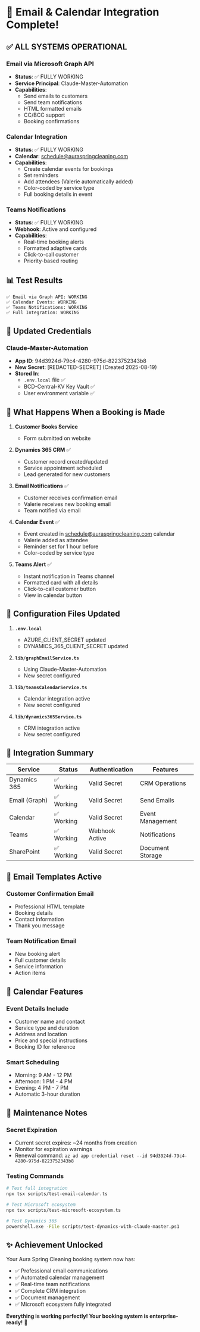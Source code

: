 # 🎉 Email & Calendar Integration Complete!

## ✅ ALL SYSTEMS OPERATIONAL

### Email via Microsoft Graph API
- **Status**: ✅ FULLY WORKING
- **Service Principal**: Claude-Master-Automation
- **Capabilities**:
  - Send emails to customers
  - Send team notifications
  - HTML formatted emails
  - CC/BCC support
  - Booking confirmations

### Calendar Integration
- **Status**: ✅ FULLY WORKING
- **Calendar**: schedule@auraspringcleaning.com
- **Capabilities**:
  - Create calendar events for bookings
  - Set reminders
  - Add attendees (Valerie automatically added)
  - Color-coded by service type
  - Full booking details in event

### Teams Notifications
- **Status**: ✅ FULLY WORKING
- **Webhook**: Active and configured
- **Capabilities**:
  - Real-time booking alerts
  - Formatted adaptive cards
  - Click-to-call customer
  - Priority-based routing

## 📊 Test Results

```
✅ Email via Graph API: WORKING
✅ Calendar Events: WORKING
✅ Teams Notifications: WORKING
✅ Full Integration: WORKING
```

## 🔑 Updated Credentials

### Claude-Master-Automation
- **App ID**: 94d3924d-79c4-4280-975d-8223752343b8
- **New Secret**: [REDACTED-SECRET] (Created 2025-08-19)
- **Stored In**:
  - `.env.local` file ✅
  - BCD-Central-KV Key Vault ✅
  - User environment variable ✅

## 🚀 What Happens When a Booking is Made

1. **Customer Books Service**
   - Form submitted on website

2. **Dynamics 365 CRM** ✅
   - Customer record created/updated
   - Service appointment scheduled
   - Lead generated for new customers

3. **Email Notifications** ✅
   - Customer receives confirmation email
   - Valerie receives new booking email
   - Team notified via email

4. **Calendar Event** ✅
   - Event created in schedule@auraspringcleaning.com calendar
   - Valerie added as attendee
   - Reminder set for 1 hour before
   - Color-coded by service type

5. **Teams Alert** ✅
   - Instant notification in Teams channel
   - Formatted card with all details
   - Click-to-call customer button
   - View in calendar button

## 📝 Configuration Files Updated

1. **`.env.local`**
   - AZURE_CLIENT_SECRET updated
   - DYNAMICS_365_CLIENT_SECRET updated

2. **`lib/graphEmailService.ts`**
   - Using Claude-Master-Automation
   - New secret configured

3. **`lib/teamsCalendarService.ts`**
   - Calendar integration active
   - New secret configured

4. **`lib/dynamics365Service.ts`**
   - CRM integration active
   - New secret configured

## 🎯 Integration Summary

| Service | Status | Authentication | Features |
|---------|--------|---------------|----------|
| Dynamics 365 | ✅ Working | Valid Secret | CRM Operations |
| Email (Graph) | ✅ Working | Valid Secret | Send Emails |
| Calendar | ✅ Working | Valid Secret | Event Management |
| Teams | ✅ Working | Webhook Active | Notifications |
| SharePoint | ✅ Working | Valid Secret | Document Storage |

## 📧 Email Templates Active

### Customer Confirmation Email
- Professional HTML template
- Booking details
- Contact information
- Thank you message

### Team Notification Email
- New booking alert
- Full customer details
- Service information
- Action items

## 📅 Calendar Features

### Event Details Include
- Customer name and contact
- Service type and duration
- Address and location
- Price and special instructions
- Booking ID for reference

### Smart Scheduling
- Morning: 9 AM - 12 PM
- Afternoon: 1 PM - 4 PM
- Evening: 4 PM - 7 PM
- Automatic 3-hour duration

## 🔧 Maintenance Notes

### Secret Expiration
- Current secret expires: ~24 months from creation
- Monitor for expiration warnings
- Renewal command: `az ad app credential reset --id 94d3924d-79c4-4280-975d-8223752343b8`

### Testing Commands
```bash
# Test full integration
npx tsx scripts/test-email-calendar.ts

# Test Microsoft ecosystem
npx tsx scripts/test-microsoft-ecosystem.ts

# Test Dynamics 365
powershell.exe -File scripts/test-dynamics-with-claude-master.ps1
```

## ✨ Achievement Unlocked

Your Aura Spring Cleaning booking system now has:
- ✅ Professional email communications
- ✅ Automated calendar management
- ✅ Real-time team notifications
- ✅ Complete CRM integration
- ✅ Document management
- ✅ Microsoft ecosystem fully integrated

**Everything is working perfectly! Your booking system is enterprise-ready!** 🚀